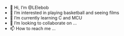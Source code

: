 - 👋 Hi, I’m @LElebob
- 👀 I’m interested in playing basketball and seeing films
- 🌱 I’m currently learning C and MCU
- 💞️ I’m looking to collaborate on ...
- 📫 How to reach me ...

<!---
LElebob/LElebob is a ✨ special ✨ repository because its `README.md` (this file) appears on your GitHub profile.
You can click the Preview link to take a look at your changes.
--->
